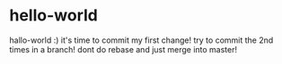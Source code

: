 # hello-world
hallo-world :)
it's time to commit my first change!
try to commit the 2nd times in a branch!
dont do rebase and just merge into master!